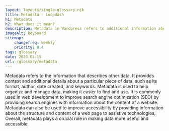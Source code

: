 ```yaml
--- 
layout: layouts/single-glossary.njk
title: Metadata - Loopdash
h1: Metadata
h2: What does it mean?
description: Metadata in Wordpress refers to additional information about a post or page, such as the author, date, tags, and categories, that is stored in the database and used to organize and display content on the website.
imageAlt: keyboard
sitemap:
	changefreq: weekly
	priority: 0.4
tags: glossary
date: 2023-03-15
url: /glossary/metadata
---
```


Metadata refers to the information that describes other data. It provides context and additional details about a particular piece of data, such as its format, author, date created, and keywords. Metadata is used to help organize and manage data, making it easier to find and use. It is commonly used in web development to improve search engine optimization (SEO) by providing search engines with information about the content of a website. Metadata can also be used to improve accessibility by providing information about the structure and content of a web page to assistive technologies. Overall, metadata plays a crucial role in making data more useful and accessible.
